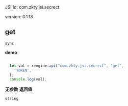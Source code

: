 

JSI Id: com.zkty.jsi.secrect

version: 0.1.13



## get
`sync`

**demo**
``` js

  let val = xengine.api("com.zkty.jsi.secrect", "get",
    'TOKEN',
  );
  console.log(val);

``` 

**无参数**
**返回值**
``` js
string
``` 


    